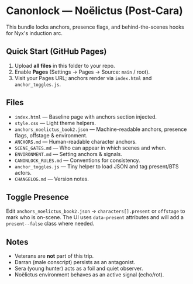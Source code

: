 # Canonlock — Noëlictus (Post-Cara)

This bundle locks anchors, presence flags, and behind-the-scenes hooks for Nyx's induction arc.

## Quick Start (GitHub Pages)
1. Upload **all files** in this folder to your repo.
2. Enable **Pages** (Settings → Pages → Source: `main` / root).
3. Visit your Pages URL; anchors render via `index.html` and `anchor_toggles.js`.

## Files
- `index.html` — Baseline page with anchors section injected.
- `style.css` — Light theme helpers.
- `anchors_noelictus_book2.json` — Machine-readable anchors, presence flags, offstage & environment.
- `ANCHORS.md` — Human-readable character anchors.
- `SCENE_GATES.md` — Who can appear in which scenes and when.
- `ENVIRONMENT.md` — Setting anchors & signals.
- `CANONLOCK_RULES.md` — Conventions for consistency.
- `anchor_toggles.js` — Tiny helper to load JSON and tag present/BTS actors.
- `CHANGELOG.md` — Version notes.

## Toggle Presence
Edit `anchors_noelictus_book2.json` → `characters[].present` or `offstage` to mark who is on-scene. The UI uses `data-present` attributes and will add a `present--false` class where needed.

## Notes
- Veterans are **not** part of this trip.
- Darran (male conscript) persists as an antagonist.
- Sera (young hunter) acts as a foil and quiet observer.
- Noëlictus environment behaves as an active signal (echo/rot).

